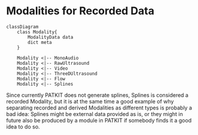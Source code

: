 # Modalities for Recorded Data

```mermaid
classDiagram
    class Modality{
        ModalityData data
        dict meta
    }

    Modality <|-- MonoAudio
    Modality <|-- RawUltrasound
    Modality <|-- Video
    Modality <|-- ThreeDUltrasound
    Modality <|-- Flow
    Modality <|-- Splines

```

Since currently PATKIT does not generate splines, Splines is considered a recorded Modality, but it is at the same time a good example of why separating recorded and derived Modalities as different types is probably a bad idea: Splines might be external data provided as is, or they might in future also be produced by a module in PATKIT if somebody finds it a good idea to do so.
